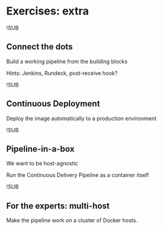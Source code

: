 <!-- .slide: data-background="#6B205E" -->
# Exercises: extra

!SUB
## Connect the dots
Build a working pipeline from the building blocks

Hints: Jenkins, Rundeck, post-receive hook?

!SUB
## Continuous Deployment
Deploy the image automatically to a production environment

!SUB
## Pipeline-in-a-box
We want to be host-agnostic

Run the Continuous Delivery Pipeline as a container itself

!SUB
## For the experts: multi-host
Make the pipeline work on a cluster of Docker hosts.
